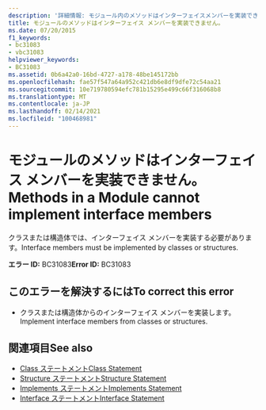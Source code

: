 ```yaml
---
description: '詳細情報: モジュール内のメソッドはインターフェイスメンバーを実装できません'
title: モジュールのメソッドはインターフェイス メンバーを実装できません。
ms.date: 07/20/2015
f1_keywords:
- bc31083
- vbc31083
helpviewer_keywords:
- BC31083
ms.assetid: 0b6a42a0-16bd-4727-a178-48be145172bb
ms.openlocfilehash: fae57f547a64a952c421db6e8df9dfe72c54aa21
ms.sourcegitcommit: 10e719780594efc781b15295e499c66f316068b8
ms.translationtype: MT
ms.contentlocale: ja-JP
ms.lasthandoff: 02/14/2021
ms.locfileid: "100468981"
---
```

# <a name="methods-in-a-module-cannot-implement-interface-members"></a><span data-ttu-id="7d3a8-103">モジュールのメソッドはインターフェイス メンバーを実装できません。</span><span class="sxs-lookup"><span data-stu-id="7d3a8-103">Methods in a Module cannot implement interface members</span></span>

<span data-ttu-id="7d3a8-104">クラスまたは構造体では、インターフェイス メンバーを実装する必要があります。</span><span class="sxs-lookup"><span data-stu-id="7d3a8-104">Interface members must be implemented by classes or structures.</span></span>  
  
 <span data-ttu-id="7d3a8-105">**エラー ID:** BC31083</span><span class="sxs-lookup"><span data-stu-id="7d3a8-105">**Error ID:** BC31083</span></span>  
  
## <a name="to-correct-this-error"></a><span data-ttu-id="7d3a8-106">このエラーを解決するには</span><span class="sxs-lookup"><span data-stu-id="7d3a8-106">To correct this error</span></span>  
  
- <span data-ttu-id="7d3a8-107">クラスまたは構造体からのインターフェイス メンバーを実装します。</span><span class="sxs-lookup"><span data-stu-id="7d3a8-107">Implement interface members from classes or structures.</span></span>  
  
## <a name="see-also"></a><span data-ttu-id="7d3a8-108">関連項目</span><span class="sxs-lookup"><span data-stu-id="7d3a8-108">See also</span></span>

- [<span data-ttu-id="7d3a8-109">Class ステートメント</span><span class="sxs-lookup"><span data-stu-id="7d3a8-109">Class Statement</span></span>](../language-reference/statements/class-statement.md)
- [<span data-ttu-id="7d3a8-110">Structure ステートメント</span><span class="sxs-lookup"><span data-stu-id="7d3a8-110">Structure Statement</span></span>](../language-reference/statements/structure-statement.md)
- [<span data-ttu-id="7d3a8-111">Implements ステートメント</span><span class="sxs-lookup"><span data-stu-id="7d3a8-111">Implements Statement</span></span>](../language-reference/statements/implements-statement.md)
- [<span data-ttu-id="7d3a8-112">Interface ステートメント</span><span class="sxs-lookup"><span data-stu-id="7d3a8-112">Interface Statement</span></span>](../language-reference/statements/interface-statement.md)
